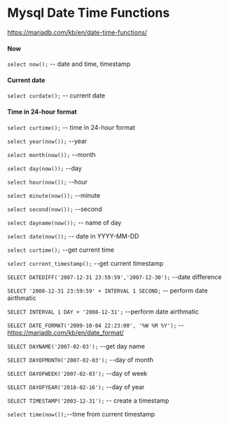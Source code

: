 # Mysql Date Time Functions

https://mariadb.com/kb/en/date-time-functions/

#### Now
`select now();` -- date and time, timestamp

#### Current date
`select curdate();` -- current date

#### Time in 24-hour format
`select curtime();` -- time in 24-hour format

`select year(now());` --year

`select month(now());` --month

`select day(now());` --day

`select hour(now());` --hour

`select minute(now());` --minute

`select second(now());` --second

`select dayname(now());` -- name of day

`select date(now());` -- date in YYYY-MM-DD

 `select curtime();` --get current time

 `select current_timestamp();` --get current timestamp

 `SELECT DATEDIFF('2007-12-31 23:59:59','2007-12-30');` --date difference

 `SELECT '2008-12-31 23:59:59' + INTERVAL 1 SECOND;` -- perform date airthmatic

 `SELECT INTERVAL 1 DAY + '2008-12-31';` --perform date airthmatic

 `SELECT DATE_FORMAT('2009-10-04 22:23:00', '%W %M %Y');` --https://mariadb.com/kb/en/date_format/

 `SELECT DAYNAME('2007-02-03');` --get day name

 `SELECT DAYOFMONTH('2007-02-03');` --day of month

 `SELECT DAYOFWEEK('2007-02-03');` --day of week	

 `SELECT DAYOFYEAR('2018-02-16');` --day of year

 `SELECT TIMESTAMP('2003-12-31');` -- create a timestamp

 `select time(now());`--time from current timestamp

